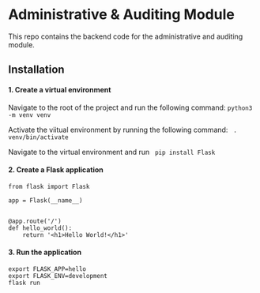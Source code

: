 # Administrative & Auditing Module
This repo contains the backend code for the administrative and auditing module.


## Installation
#### 1. Create a virtual environment
Navigate to the root of the project and run the following command:
```python3 -m venv venv ```

Activate the viitual environment by running the following command:
```  . venv/bin/activate ```

Navigate to the virtual environment and run
``` pip install Flask```


#### 2. Create a Flask application
``` 
from flask import Flask

app = Flask(__name__)


@app.route('/')
def hello_world():
    return '<h1>Hello World!</h1>'
 ```

#### 3. Run the application
```
export FLASK_APP=hello
export FLASK_ENV=development
flask run
```